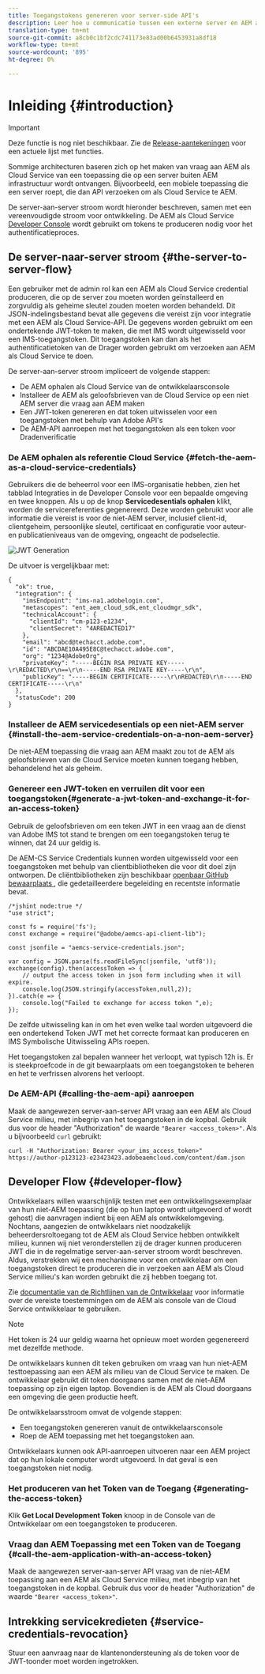 ```yaml
---
title: Toegangstokens genereren voor server-side API's
description: Leer hoe u communicatie tussen een externe server en AEM als Cloud Service vergemakkelijkt door een beveiligd JWT Token te genereren
translation-type: tm+mt
source-git-commit: a8cb0c1bf2cdc741173e83ad00b6453931a8df18
workflow-type: tm+mt
source-wordcount: '895'
ht-degree: 0%

---
```



# Inleiding {#introduction}

>[!IMPORTANT]
>
>Deze functie is nog niet beschikbaar. Zie de [Release-aantekeningen](/help/release-notes/release-notes-cloud/release-notes-current.md) voor een actuele lijst met functies.

Sommige architecturen baseren zich op het maken van vraag aan AEM als Cloud Service van een toepassing die op een server buiten AEM infrastructuur wordt ontvangen. Bijvoorbeeld, een mobiele toepassing die een server roept, die dan API verzoeken om als Cloud Service te AEM.

De server-aan-server stroom wordt hieronder beschreven, samen met een vereenvoudigde stroom voor ontwikkeling. De AEM als Cloud Service [Developer Console](development-guidelines.md#crxde-lite-and-developer-console) wordt gebruikt om tokens te produceren nodig voor het authentificatieproces.

## De server-naar-server stroom {#the-server-to-server-flow}

Een gebruiker met de admin rol kan een AEM als Cloud Service credential produceren, die op de server zou moeten worden geïnstalleerd en zorgvuldig als geheime sleutel zouden moeten worden behandeld. Dit JSON-indelingsbestand bevat alle gegevens die vereist zijn voor integratie met een AEM als Cloud Service-API. De gegevens worden gebruikt om een ondertekende JWT-token te maken, die met IMS wordt uitgewisseld voor een IMS-toegangstoken. Dit toegangstoken kan dan als het authentificatietoken van de Drager worden gebruikt om verzoeken aan AEM als Cloud Service te doen.

De server-aan-server stroom impliceert de volgende stappen:

* De AEM ophalen als Cloud Service van de ontwikkelaarsconsole
* Installeer de AEM als geloofsbrieven van de Cloud Service op een niet AEM server die vraag aan AEM maken
* Een JWT-token genereren en dat token uitwisselen voor een toegangstoken met behulp van Adobe API&#39;s
* De AEM-API aanroepen met het toegangstoken als een token voor Dradenverificatie

### De AEM ophalen als referentie Cloud Service {#fetch-the-aem-as-a-cloud-service-credentials}

Gebruikers die de beheerrol voor een IMS-organisatie hebben, zien het tabblad Integraties in de Developer Console voor een bepaalde omgeving en twee knoppen. Als u op de knop **Servicedesentials ophalen** klikt, worden de servicereferenties gegenereerd. Deze worden gebruikt voor alle informatie die vereist is voor de niet-AEM server, inclusief client-id, clientgeheim, persoonlijke sleutel, certificaat en configuratie voor auteur- en publicatieniveaus van de omgeving, ongeacht de podselectie.

![JWT Generation](assets/JWTtoken3.png)

De uitvoer is vergelijkbaar met:

```
{
  "ok": true,
  "integration": {
    "imsEndpoint": "ims-na1.adobelogin.com",
    "metascopes": "ent_aem_cloud_sdk,ent_cloudmgr_sdk",
    "technicalAccount": {
      "clientId": "cm-p123-e1234",
      "clientSecret": "4AREDACTED17"
    },
    "email": "abcd@techacct.adobe.com",
    "id": "ABCDAE10A495E8C@techacct.adobe.com",
    "org": "1234@AdobeOrg",
    "privateKey": "-----BEGIN RSA PRIVATE KEY-----\r\REDACTED\r\n==\r\n-----END RSA PRIVATE KEY-----\r\n",
    "publicKey": "-----BEGIN CERTIFICATE-----\r\nREDACTED\r\n-----END CERTIFICATE-----\r\n"
  },
  "statusCode": 200
}
```

### Installeer de AEM servicedesentials op een niet-AEM server {#install-the-aem-service-credentials-on-a-non-aem-server}

De niet-AEM toepassing die vraag aan AEM maakt zou tot de AEM als geloofsbrieven van de Cloud Service moeten kunnen toegang hebben, behandelend het als geheim.

### Genereer een JWT-token en verruilen dit voor een toegangstoken{#generate-a-jwt-token-and-exchange-it-for-an-access-token}

Gebruik de geloofsbrieven om een teken JWT in een vraag aan de dienst van Adobe IMS tot stand te brengen om een toegangstoken terug te winnen, dat 24 uur geldig is.

De AEM-CS Service Credentials kunnen worden uitgewisseld voor een toegangstoken met behulp van clientbibliotheken die voor dit doel zijn ontworpen. De cliëntbibliotheken zijn beschikbaar [openbaar GitHub bewaarplaats ](https://github.com/adobe/aemcs-api-client-lib), die gedetailleerdere begeleiding en recentste informatie bevat.

```
/*jshint node:true */
"use strict";

const fs = require('fs');
const exchange = require("@adobe/aemcs-api-client-lib");

const jsonfile = "aemcs-service-credentials.json";

var config = JSON.parse(fs.readFileSync(jsonfile, 'utf8'));
exchange(config).then(accessToken => {
    // output the access token in json form including when it will expire.
    console.log(JSON.stringify(accessToken,null,2));
}).catch(e => {
    console.log("Failed to exchange for access token ",e);
});
```

De zelfde uitwisseling kan in om het even welke taal worden uitgevoerd die een ondertekend Token JWT met het correcte formaat kan produceren en IMS Symbolische Uitwisseling APIs roepen.

Het toegangstoken zal bepalen wanneer het verloopt, wat typisch 12h is. Er is steekproefcode in de git bewaarplaats om een toegangstoken te beheren en het te verfrissen alvorens het verloopt.

### De AEM-API {#calling-the-aem-api} aanroepen

Maak de aangewezen server-aan-server API vraag aan een AEM als Cloud Service milieu, met inbegrip van het toegangstoken in de kopbal. Gebruik dus voor de header &quot;Authorization&quot; de waarde `"Bearer <access_token>"`. Als u bijvoorbeeld `curl` gebruikt:

```curlc
curl -H "Authorization: Bearer <your_ims_access_token>" https://author-p123123-e23423423.adobeaemcloud.com/content/dam.json
```

## Developer Flow {#developer-flow}

Ontwikkelaars willen waarschijnlijk testen met een ontwikkelingsexemplaar van hun niet-AEM toepassing (die op hun laptop wordt uitgevoerd of wordt gehost) die aanvragen indient bij een AEM als ontwikkelomgeving. Nochtans, aangezien de ontwikkelaars niet noodzakelijk beheerdersroltoegang tot de AEM als Cloud Service hebben ontwikkelt milieu, kunnen wij niet veronderstellen zij de drager kunnen produceren JWT die in de regelmatige server-aan-server stroom wordt beschreven. Aldus, verstrekken wij een mechanisme voor een ontwikkelaar om een toegangstoken direct te produceren die in verzoeken aan AEM als Cloud Service milieu&#39;s kan worden gebruikt die zij hebben toegang tot.

Zie [documentatie van de Richtlijnen van de Ontwikkelaar](/help/implementing/developing/introduction/development-guidelines.md#crxde-lite-and-developer-console) voor informatie over de vereiste toestemmingen om de AEM als console van de Cloud Service ontwikkelaar te gebruiken.

>[!NOTE]
>
>Het token is 24 uur geldig waarna het opnieuw moet worden gegenereerd met dezelfde methode.

De ontwikkelaars kunnen dit teken gebruiken om vraag van hun niet-AEM testtoepassing aan een AEM als milieu van de Cloud Service te maken. De ontwikkelaar gebruikt dit token doorgaans samen met de niet-AEM toepassing op zijn eigen laptop. Bovendien is de AEM als Cloud doorgaans een omgeving die geen productie heeft.

De ontwikkelaarsstroom omvat de volgende stappen:

* Een toegangstoken genereren vanuit de ontwikkelaarsconsole
* Roep de AEM toepassing met het toegangstoken aan.

Ontwikkelaars kunnen ook API-aanroepen uitvoeren naar een AEM project dat op hun lokale computer wordt uitgevoerd. In dat geval is een toegangstoken niet nodig.

### Het produceren van het Token van de Toegang {#generating-the-access-token}

Klik **Get Local Development Token** knoop in de Console van de Ontwikkelaar om een toegangstoken te produceren.

### Vraag dan AEM Toepassing met een Token van de Toegang {#call-the-aem-application-with-an-access-token}

Maak de aangewezen server-aan-server API vraag van de niet-AEM toepassing aan een AEM als Cloud Service milieu, met inbegrip van het toegangstoken in de kopbal. Gebruik dus voor de header &quot;Authorization&quot; de waarde `"Bearer <access_token>"`.

## Intrekking servicekredieten {#service-credentials-revocation}

Stuur een aanvraag naar de klantenondersteuning als de token voor de JWT-toonder moet worden ingetrokken.